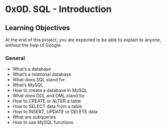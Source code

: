 # 0x0D. SQL - Introduction

## Learning Objectives

At the end of this project, you are expected to be able to explain to anyone, without the help of Google:

### General
* What’s a database
* What’s a relational database
* What does SQL stand for
* What’s MySQL
* How to create a database in MySQL
* What does DDL and DML stand for
* How to CREATE or ALTER a table
* How to SELECT data from a table
* How to INSERT, UPDATE or DELETE data
* What are subqueries
* How to use MySQL functions
